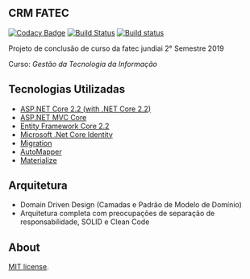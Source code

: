 ## CRM FATEC

[![Codacy Badge](https://api.codacy.com/project/badge/Grade/2564b03b2d4a42b5bc394d21bbf76a5c)](https://www.codacy.com/app/NicolasSylverio/CrmFatec?utm_source=github.com&amp;utm_medium=referral&amp;utm_content=NicolasSylverio/CrmFatec&amp;utm_campaign=Badge_Grade) [![Build Status](https://travis-ci.com/NicolasSylverio/TravisExemplo.svg?branch=master)](https://travis-ci.com/NicolasSylverio/TravisExemplo) [![Build status](https://ci.appveyor.com/api/projects/status/426xsf03x14v7jjq?svg=true)](https://ci.appveyor.com/project/NicolasSylverio/crmfatec)

Projeto de conclusão de curso da fatec jundiai  2° Semestre 2019

Curso: *Gestão da Tecnologia da Informação*


## Tecnologias Utilizadas
- [ASP.NET Core 2.2 (with .NET Core 2.2)](https://docs.microsoft.com/pt-br/aspnet/core/release-notes/aspnetcore-2.2?view=aspnetcore-2.2)
 - [ASP.NET MVC Core](https://docs.microsoft.com/pt-br/aspnet/core/mvc/overview?view=aspnetcore-2.2)
 - [Entity Framework Core 2.2](https://docs.microsoft.com/pt-br/ef/core/)
 - [Microsoft .Net Core Identity](https://docs.microsoft.com/pt-br/aspnet/core/security/authentication/identity?view=aspnetcore-2.2&tabs=visual-studio)
 - [Migration](https://docs.microsoft.com/pt-br/ef/core/managing-schemas/migrations/)
- [AutoMapper](https://automapper.org/)
- [Materialize](https://materializecss.com/)


## Arquitetura
- Domain Driven Design (Camadas e Padrão de Modelo de Domínio)
- Arquitetura completa com preocupações de separação de responsabilidade, SOLID e Clean Code


## About
[MIT license](LICENSE).